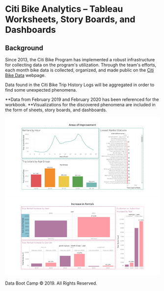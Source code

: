 # Citi Bike Analytics – Tableau Worksheets, Story Boards, and Dashboards

## Background

Since 2013, the Citi Bike Program has implemented a robust infrastructure for collecting data on the program's utilization. Through the team's efforts, each month bike data is collected, organized, and made public on the [Citi Bike Data](https://www.citibikenyc.com/system-data) webpage.

Data found in the Citi Bike Trip History Logs will be aggregated in order to find some unexpected phenomena.

**Data from February 2019 and February 2020 has been referenced for the workbook.
**Visualizations for the discovered phenomena are included in the form of sheets, story boards, and dashboards. 



![Needs Improvement Dashboard](images/improvement.png)
![Increases Dashboard](images/increase.png)



Data Boot Camp © 2019. All Rights Reserved.

